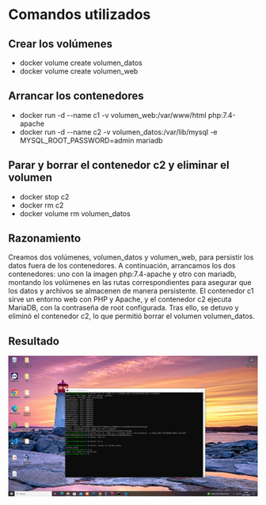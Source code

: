 # Comandos utilizados
## Crear los volúmenes
- docker volume create volumen_datos
- docker volume create volumen_web
  
## Arrancar los contenedores
- docker run -d --name c1 -v volumen_web:/var/www/html php:7.4-apache
- docker run -d --name c2 -v volumen_datos:/var/lib/mysql -e MYSQL_ROOT_PASSWORD=admin mariadb

## Parar y borrar el contenedor c2 y eliminar el volumen
- docker stop c2
- docker rm c2
- docker volume rm volumen_datos

## Razonamiento
Creamos dos volúmenes, volumen_datos y volumen_web, para persistir los datos fuera de los contenedores. A continuación, arrancamos los dos contenedores: uno con la imagen php:7.4-apache y otro con mariadb, montando los volúmenes en las rutas correspondientes para asegurar que los datos y archivos se almacenen de manera persistente.
El contenedor c1 sirve un entorno web con PHP y Apache, y el contenedor c2 ejecuta MariaDB, con la contraseña de root configurada. Tras ello, se detuvo y eliminó el contenedor c2, lo que permitió borrar el volumen volumen_datos.

## Resultado
![Resultado](https://raw.githubusercontent.com/dlopnun1503/Despliegue/refs/heads/master/Docker/Actividad7.png)